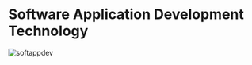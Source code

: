# Software Application Development Technology
![softappdev](https://github.com/user-attachments/assets/77279dd8-b0f6-48e6-bf2c-0ef7263340ab)
